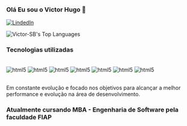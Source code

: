 ### Olá Eu sou o Victor Hugo 👋

[![LindedIn](https://img.shields.io/badge/LinkedIn-0077B5?style=for-the-badge&logo=linkedin&logoColor=white)](https://www.linkedin.com/in/victor-hugo-sb?utm_source=share&utm_campaign=share_via&utm_content=profile&utm_medium=ios_app](http://linkedin.com/in/victor-hugo-sb))

![Victor-SB's Top Languages](https://github-readme-stats.vercel.app/api/top-langs/?username=Victor-SB&theme=vue-dark&show_icons=true&hide_border=true&layout=compact)

### Tecnologias utilizadas
<div style="display: include_block"><br/>
<img align="center" alt="html5" src="https://img.shields.io/badge/HTML5-E34F26?style=for-the-badge&logo=html5&logoColor=white"/>
<img align="center" alt="html5" src="https://img.shields.io/badge/CSS3-1572B6?style=for-the-badge&logo=css3&logoColor=white"/>
<img align="center" alt="html5" src="https://img.shields.io/badge/JavaScript-F7DF1E?style=for-the-badge&logo=javascript&logoColor=black"/>
<img align="center" alt="html5" src="https://img.shields.io/badge/C%23-239120?style=for-the-badge&logo=c-sharp&logoColor=white"/>
<img align="center" alt="html5" src="https://img.shields.io/badge/.NET-5C2D91?style=for-the-badge&logo=.net&logoColor=white"/>
<img align="center" alt="html5" src="https://img.shields.io/badge/Python-14354C?style=for-the-badge&logo=python&logoColor=white"/>
<img align="center" alt="html5" src="https://img.shields.io/badge/MySQL-00000F?style=for-the-badge&logo=mysql&logoColor=white"/>
</div><br/>

Em constante evolução e focado nos objetivos para alcançar a melhor performance e evolução na área de desenvolvimento.
### Atualmente cursando MBA - Engenharia de Software pela faculdade FIAP
